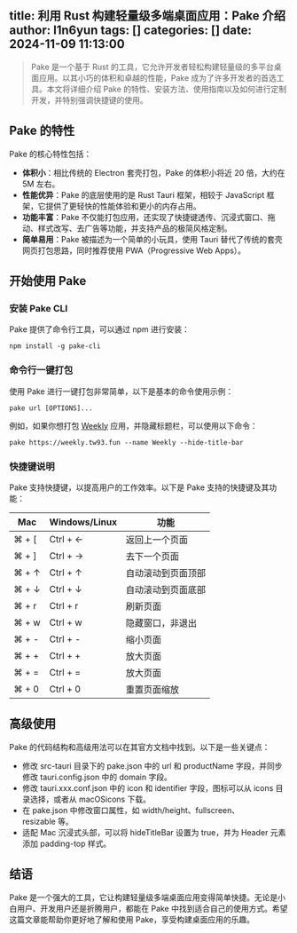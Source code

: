 title: 利用 Rust 构建轻量级多端桌面应用：Pake 介绍
author: l1n6yun
tags: []
categories: []
date: 2024-11-09 11:13:00
---
> Pake 是一个基于 Rust 的工具，它允许开发者轻松构建轻量级的多平台桌面应用。以其小巧的体积和卓越的性能，Pake 成为了许多开发者的首选工具。本文将详细介绍 Pake 的特性、安装方法、使用指南以及如何进行定制开发，并特别强调快捷键的使用。

## Pake 的特性

Pake 的核心特性包括：

- **体积小**：相比传统的 Electron 套壳打包，Pake 的体积小将近 20 倍，大约在 5M 左右。
- **性能优异**：Pake 的底层使用的是 Rust Tauri 框架，相较于 JavaScript 框架，它提供了更轻快的性能体验和更小的内存占用。
- **功能丰富**：Pake 不仅能打包应用，还实现了快捷键透传、沉浸式窗口、拖动、样式改写、去广告等功能，并支持产品的极简风格定制。
- **简单易用**：Pake 被描述为一个简单的小玩具，使用 Tauri 替代了传统的套壳网页打包思路，同时推荐使用 PWA（Progressive Web Apps）。

## 开始使用 Pake

### 安装 Pake CLI

Pake 提供了命令行工具，可以通过 npm 进行安装：

```
npm install -g pake-cli
```

### 命令行一键打包

使用 Pake 进行一键打包非常简单，以下是基本的命令使用示例：

```
pake url [OPTIONS]...
```

例如，如果你想打包 [Weekly](https://weekly.tw93.fun/) 应用，并隐藏标题栏，可以使用以下命令：

```
pake https://weekly.tw93.fun --name Weekly --hide-title-bar
```

### 快捷键说明

Pake 支持快捷键，以提高用户的工作效率。以下是 Pake 支持的快捷键及其功能：

| Mac | Windows/Linux | 功能  |
| --- | --- | --- |
| ⌘ + [ | Ctrl + ← | 返回上一个页面 |
| ⌘ + ] | Ctrl + → | 去下一个页面 |
| ⌘ + ↑ | Ctrl + ↑ | 自动滚动到页面顶部 |
| ⌘ + ↓ | Ctrl + ↓ | 自动滚动到页面底部 |
| ⌘ + r | Ctrl + r | 刷新页面 |
| ⌘ + w | Ctrl + w | 隐藏窗口，非退出 |
| ⌘ + - | Ctrl + - | 缩小页面 |
| ⌘ + + | Ctrl + + | 放大页面 |
| ⌘ + = | Ctrl + = | 放大页面 |
| ⌘ + 0 | Ctrl + 0 | 重置页面缩放 |

## 高级使用

Pake 的代码结构和高级用法可以在其官方文档中找到。以下是一些关键点：

- 修改 src-tauri 目录下的 pake.json 中的 url 和 productName 字段，并同步修改 tauri.config.json 中的 domain 字段。
- 修改 tauri.xxx.conf.json 中的 icon 和 identifier 字段，图标可以从 icons 目录选择，或者从 macOSicons 下载。
- 在 pake.json 中修改窗口属性，如 width/height、fullscreen、resizable 等。
- 适配 Mac 沉浸式头部，可以将 hideTitleBar 设置为 true，并为 Header 元素添加 padding-top 样式。

## 结语

Pake 是一个强大的工具，它让构建轻量级多端桌面应用变得简单快捷。无论是小白用户、开发用户还是折腾用户，都能在 Pake 中找到适合自己的使用方式。希望这篇文章能帮助你更好地了解和使用 Pake，享受构建桌面应用的乐趣。
